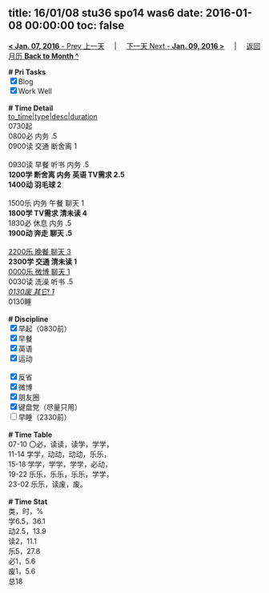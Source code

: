 title: 16/01/08 stu36 spo14 was6
date: 2016-01-08 00:00:00
toc: false
---
[**< Jan. 07, 2016** - Prev 上一天](/lifelogs/2016/01/d07.html) &nbsp; &nbsp; | &nbsp; &nbsp; [下一天 Next - **Jan. 09, 2016 >**](/lifelogs/2016/01/d09.html) &nbsp; &nbsp; |  &nbsp; &nbsp; [返回月历 **Back to Month ^**](/lifelogs/2016/01/index.html)
<br/><div><b># Pri Tasks</b></div><div><input checked="true" type="checkbox"/>Blog</div><div><input checked="true" type="checkbox"/>Work Well</div><div><br/></div><div><b># Time Detail</b></div><div><u>to_time|type|desc|duration</u></div><div>0730起</div><div>0800必 内务 .5</div><div>0900读 交通 断舍离 1</div><div><br/></div><div>0930读 早餐 听书 内务 .5</div><div><b>1200学 断舍离 内务 英语 TV需求 2.5</b></div><div><b>1400动 羽毛球 2</b></div><div><br/></div><div>1500乐 内务 午餐 聊天 1</div><div><b>1800学 TV需求 清未读 4</b></div><div>1830必 休息 内务 .5</div><div><b>1900动 奔走 聊天 .5</b></div><div><br/></div><div><u>2200乐 晚餐 聊天 3</u></div><div><b>2300学 交通 清未读 1</b></div><div><u>0000乐 微博 聊天 1</u></div><div>0030读 洗澡 听书 .5</div><div><u><i>0130废 其它! 1</i></u></div><div>0130睡</div><div><br/></div><div><b># Discipline</b></div><div><input checked="true" type="checkbox"/>早起（0830前）</div><div><input checked="true" type="checkbox"/>早餐</div><div><input checked="true" type="checkbox"/>英语</div><div><input checked="true" type="checkbox"/>运动</div><div><br/></div><div><input checked="true" type="checkbox"/>反省</div><div><input checked="true" type="checkbox"/>微博</div><div><input checked="true" type="checkbox"/>朋友圈</div><div><input checked="true" type="checkbox"/>键盘党（尽量只用）</div><div><input type="checkbox"/>早睡（2330前）</div><div><br/></div><div><b># Time Table</b></div><div>07-10 〇必，读读，读学，学学，</div><div>11-14 学学，动动，动动，乐乐，</div><div>15-18 学学，学学，学学，必动，</div><div>19-22 乐乐，乐乐，乐乐，学学，</div><div>23-02 乐乐，读废，废。</div><div><br/></div><div><b># Time Stat</b></div><div>类，时，%</div><div>学6.5，36.1</div><div>动2.5，13.9</div><div>读2，11.1</div><div>乐5，27.8</div><div>必1，5.6</div><div>废1，5.6</div><div>总18</div>